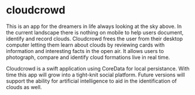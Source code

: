 # cloudcrowd 
This is an app for the dreamers in life always looking at the sky above. In the current landscape there is nothing on mobile to help users document, identify and record clouds. Cloudcrowd frees the user from their desktop computer letting them learn about clouds by reviewing cards with information and interesting facts in the open air. It allows users to photograph, compare and identify cloud formations live in real time.

Cloudcrowd is a swift application using CoreData for local persistance. With time this app will grow into a tight-knit social platform. Future versions will support the ability for artificial intelligence to aid in the identification of clouds as well. 
